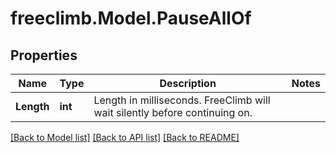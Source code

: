 # freeclimb.Model.PauseAllOf

## Properties

Name | Type | Description | Notes
------------ | ------------- | ------------- | -------------
**Length** | **int** | Length in milliseconds. FreeClimb will wait silently before continuing on. | 

[[Back to Model list]](../README.md#documentation-for-models) [[Back to API list]](../README.md#documentation-for-api-endpoints) [[Back to README]](../README.md)

